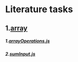 # Literature tasks

## 1.[array](./array)

##### 1.[arrayOperations.js](./array/arrayOperations.js)

##### 2.[sumInput.js](./array/sumInput.js)
